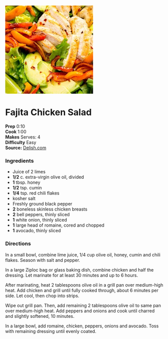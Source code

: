 [![](./images/c9369b11-f555-46cc-a77f-81629ab6fbcb.jpg)](http://del.h-cdn.co/assets/16/21/980x490/landscape-1464036871-delish-summer-salads-chicken-fajita.jpg)

#  Fajita Chicken Salad


**Prep** 0:10  
**Cook** 1:00  
**Makes** Serves: 4  
**Difficulty** Easy  
**Source:** [Delish.com](http://www.delish.com/cooking/recipe-ideas/recipes/a47332/fajita-chicken-salad-recipe/)

###  Ingredients

  * Juice of 2 limes
  *   **1/2** c. extra-virgin olive oil, divided
  *   **1** tbsp. honey
  *   **1/2** tsp. cumin
  *   **1/4** tsp. red chili flakes
  * kosher salt
  * Freshly ground black pepper
  *   **2** boneless skinless chicken breasts
  *   **2** bell peppers, thinly sliced
  *   **1** white onion, thinly sliced
  *   **1** large head of romaine, cored and chopped
  *   **1** avocado, thinly sliced

###  Directions

In a small bowl, combine lime juice, 1/4 cup olive oil, honey, cumin and chili
flakes. Season with salt and pepper.

In a large Ziploc bag or glass baking dish, combine chicken and half the
dressing. Let marinate for at least 30 minutes and up to 6 hours.

After marinating, heat 2 tablespoons olive oil in a grill pan over medium-high
heat. Add chicken and grill until fully cooked through, about 6 minutes per
side. Let cool, then chop into strips.

Wipe out grill pan. Then, add remaining 2 tablespoons olive oil to same pan
over medium-high heat. Add peppers and onions and cook until charred and
slightly softened, 10 minutes.

In a large bowl, add romaine, chicken, peppers, onions and avocado. Toss with
remaining dressing until evenly coated.

